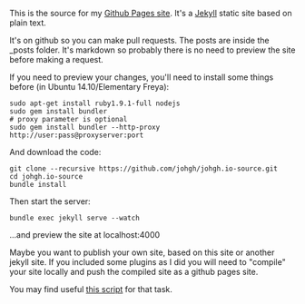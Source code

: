 This is the source for my [Github Pages site](http://johgh.github.io/). It's a [Jekyll](http://jekyllrb.com/) static site based on plain text.

It's on github so you can make pull requests. The posts are inside the _posts folder. It's markdown so probably there is no need to preview the site before making a request.

If you need to preview your changes, you'll need to install some things before (in Ubuntu 14.10/Elementary Freya):

```
sudo apt-get install ruby1.9.1-full nodejs
sudo gem install bundler
# proxy parameter is optional
sudo gem install bundler --http-proxy http://user:pass@proxyserver:port
```

And download the code:

```
git clone --recursive https://github.com/johgh/johgh.io-source.git
cd johgh.io-source
bundle install
```

Then start the server:

```
bundle exec jekyll serve --watch
```

...and preview the site at localhost:4000

Maybe you want to publish your own site, based on this site or another jekyll site. If you included some plugins as I
did you will need to "compile" your site locally and push the compiled site as a github pages site.

You may find useful [this script](https://github.com/johgh/scripts/blob/master/jkdeploy.sh) for that task.
